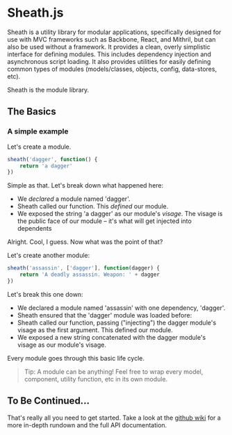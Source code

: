 # Sheath.js

Sheath is a utility library for modular applications, specifically designed for use with MVC frameworks such as Backbone, React, and Mithril, but can also be used without a framework. It provides a clean, overly simplistic interface for defining modules. This includes dependency injection and asynchronous script loading. It also provides utilities for easily defining common types of modules (models/classes, objects, config, data-stores, etc).

Sheath is the module library.

## The Basics

### A simple example

Let's create a module.

```javascript
sheath('dagger', function() {
	return 'a dagger'
})
```

Simple as that. Let's break down what happened here:

- We *declared* a module named 'dagger'.
- Sheath called our function. This *defined* our module.
- We exposed the string 'a dagger' as our module's *visage*. The visage is the public face of our module &ndash; it's what will get injected into dependents

Alright. Cool, I guess. Now what was the point of that?

Let's create another module:

```javascript
sheath('assassin', ['dagger'], function(dagger) {
	return 'A deadly assassin. Weapon: ' + dagger
})
```

Let's break this one down:

- We declared a module named 'assassin' with one dependency, 'dagger'.
- Sheath ensured that the 'dagger' module was loaded before:
- Sheath called our function, passing ("injecting") the dagger module's visage as the first argument. This defined our module.
- We exposed a new string concatenated with the dagger module's visage as our module's visage.

Every module goes through this basic life cycle.

> Tip: A module can be anything! Feel free to wrap every model, component, utility function, etc in its own module.

## To Be Continued...

That's really all you need to get started. Take a look at the [github wiki](https://github.com/bowheart/sheath.js/wiki) for a more in-depth rundown and the full API documentation.
